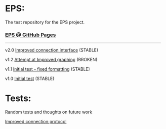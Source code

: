 # EPS:

The test repository for the EPS project.

<h3> <a href="https://henrydore.github.io/EPS/">EPS @ GitHub Pages</a> </h3>

<hr size="1">

v2.0
<a href="eps2-0.html">Improved connection interface</a> (STABLE)
  
v1.2
<a href="eps1-2.html">Attempt at Improved graphing</a> (BROKEN)

v1.1
<a href="eps1-1.html">Initial test - fixed formatting</a> (STABLE)

v1.0
<a href="eps1-0.html">Initial test</a> (STABLE)


# Tests:

Random tests and thoughts on future work

<a href="test1.html">Improved connection protocol</a>
